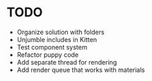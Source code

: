 # TODO

- Organize solution with folders
- Unjumble includes in Kitten
- Test component system
- Refactor puppy code
- Add separate thread for rendering
- Add render queue that works with materials

